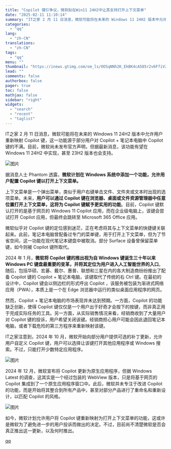 ```yaml
---
title: "Copilot 键引争议，微软拟在Win11 24H2中让其支持打开上下文菜单"
date: "2025-02-11 11:10:14"
summary: "IT之家 2 月 11 日消息，微软可能将在未来的 Windows 11 24H2 版本中允许用户重..."
categories:
  - "qq"
lang:
  - "zh-CN"
translations:
  - "zh-CN"
tags:
  - "qq"
menu: ""
thumbnail: "https://inews.gtimg.com/om_ls/OOSqNNh2K_EkBK4cA585r2v6FfiVZiRh9d8vb3mmUqfR8AA_640360/0"
lead: ""
comments: false
authorbox: false
pager: true
toc: false
mathjax: false
sidebar: "right"
widgets:
  - "search"
  - "recent"
  - "taglist"
---
```


IT之家 2 月 11 日消息，微软可能将在未来的 Windows 11 24H2 版本中允许用户重新映射 Copilot 键，这一功能源于部分用户对 Copilot + 笔记本电脑中 Copilot 键的不满。目前，微软尚未发布官方声明，但据最新消息，该功能有望在 Windows 11 24H2 中实现，甚至 23H2 版本也会支持。

![图片](https://inews.gtimg.com/om_bt/OMykYRL0JPKgau2QR4URoShiqNB-V51wny0JqH7Wzlk1YAA/641)

据消息人士 Phantom 透露，**微软计划在 Windows 系统中添加一个功能，允许用户配置 Copilot 键以打开上下文菜单。**

上下文菜单是一个弹出菜单，类似于用户右键单击文件、文件夹或文本时出现的选项菜单。未来，**用户可以通过 Copilot 键在浏览器、桌面或文件资源管理器中任意位置打开上下文菜单，这将为 Copilot 键赋予更实用的功能**。目前，Copilot 键默认打开的是基于网页的 Windows 11 Copilot 应用，而在企业级电脑上，该键会尝试打开 Copilot 应用，但最终会跳转至 Microsoft 365 Office 应用。

微软似乎对 Copilot 键的定位感到迷茫，正在考虑将其与上下文菜单的快捷键关联起来。此前，笔记本电脑曾配备过专门的菜单键，用于打开上下文菜单，但为了节省空间，这一功能在现代笔记本键盘中被取消。部分 Surface 设备曾保留菜单键，如今则被 Copilot 键所取代。

2024 年 1 月，**微软将 Copilot 键的推出视为自 Windows 键诞生三十年以来 Windows PC 键盘最重要的变革，并将其定位为用户进入人工智能世界的入口**。随后，包括华硕、宏碁、戴尔、惠普、联想和三星在内的各大制造商纷纷推出了配备 Copilot 键的 Copilot + 笔记本电脑，该键取代了传统的右 Ctrl 键。在最初的设计中，Copilot 键会以侧边栏的形式呼出 Copilot ，该服务被包装为渐进式网络应用（PWA），本质上是一个在 Edge 浏览器中运行的类似桌面应用程序的网页。

然而，Copilot + 笔记本电脑的市场表现并未达到预期。一方面，Copilot 的功能缺乏创新，使得 Copilot 键仅仅是一个用户出于好奇才会按下的按键，而非真正用于完成实际任务的工具。另一方面，从实际销售情况来看，经销商收到了大量用户对 Copilot 键的投诉，用户希望关闭该键。经销商担心用户可能会因此退回笔记本电脑，或者下载危险的第三方程序来重新映射该键。

IT之家注意到，2024 年 10 月，微软开始向部分用户提供可选的补丁更新，允许用户自定义 Copilot 键，用户可以选择让该键打开其他应用程序或 Windows 搜索。不过，只能打开少数特定应用程序。

![图片](https://inews.gtimg.com/om_bt/OoEthepZ_gQas29VPhAM1hyz5rxw4tAuS2xTaorNk16TMAA/641)

2024 年 12 月，微软宣布将 Copilot 更新为原生应用程序，但据 Windows Latest 的调查，这其实是一个经过包装的 WebView 版本，只是将基于网页的 Copilot 集成到了一个原生应用程序窗口中。此后，微软并未专注于改进 Copilot 的功能，而是开始将其整合到所有产品中，甚至对部分产品进行了重命名和重新设计，以匹配 Copilot 的风格。

![图片](https://inews.gtimg.com/om_bt/O2xv7qCc1nF-DICiNMF-Uv4m7TC9-CpPvmkQ-oPXtH0VcAA/641)

如今，微软计划允许用户将 Copilot 键重新映射为打开上下文菜单的功能，这或许是微软为了避免进一步的用户投诉而做出的决定。不过，目前尚不清楚微软是否会真正推出这一更新，以及何时推出。

[qq](https://new.qq.com/rain/a/20250211A0364900)
